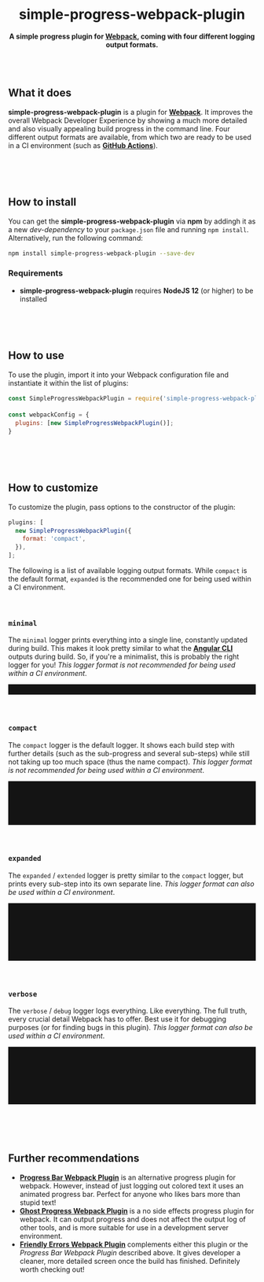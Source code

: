 <div align="center">

# simple-progress-webpack-plugin

**A simple progress plugin for [Webpack](https://webpack.js.org/), coming with four different logging output formats.**

</div>

<br><br>

## What it does

**simple-progress-webpack-plugin** is a plugin for **[Webpack](https://webpack.js.org/)**. It improves the overall Webpack Developer
Experience by showing a much more detailed and also visually appealing build progress in the command line. Four different output formats are
available, from which two are ready to be used in a CI environment (such as **[GitHub Actions](https://github.com/features/actions)**).

<br><br><br>

## How to install

You can get the **simple-progress-webpack-plugin** via **npm** by addingh it as a new _dev-dependency_ to your `package.json` file and
running `npm install`. Alternatively, run the following command:

```bash
npm install simple-progress-webpack-plugin --save-dev
```

### Requirements

- **simple-progress-webpack-plugin** requires **NodeJS 12** (or higher) to be installed

<br><br><br>

## How to use

To use the plugin, import it into your Webpack configuration file and instantiate it within the list of plugins:

```javascript
const SimpleProgressWebpackPlugin = require('simple-progress-webpack-plugin');

const webpackConfig = {
  plugins: [new SimpleProgressWebpackPlugin()];
}
```

<br><br><br>

## How to customize

To customize the plugin, pass options to the constructor of the plugin:

```javascript
plugins: [
  new SimpleProgressWebpackPlugin({
    format: 'compact',
  }),
];
```

The following is a list of available logging output formats. While `compact` is the default format, `expanded` is the recommended one for
being used within a CI environment.

<br>

### `minimal`

The `minimal` logger prints everything into a single line, constantly updated during build. This makes it look pretty similar to what the
**[Angular CLI](https://github.com/angular/angular-cli)** outputs during build. So, if you're a minimalist, this is probably the right
logger for you! _This logger format is not recommended for being used within a CI environment_.

![Minimal Logger Preview GIF](/docs/minimal-logger-preview.gif?raw=true)

<br>

### `compact`

The `compact` logger is the default logger. It shows each build step with further details (such as the sub-progress and several sub-steps)
while still not taking up too much space (thus the name compact). _This logger format is not recommended for being used within a CI
environment_.

![Compact Logger Preview GIF](/docs/compact-logger-preview.gif?raw=true)

<br>

### `expanded`

The `expanded` / `extended` logger is pretty similar to the `compact` logger, but prints every sub-step into its own separate line. _This
logger format can also be used within a CI environment_.

![Expanded Logger Preview GIF](/docs/expanded-logger-preview.gif?raw=true)

<br>

### `verbose`

The `verbose` / `debug` logger logs everything. Like everything. The full truth, every crucial detail Webpack has to offer. Best use it for
debugging purposes (or for finding bugs in this plugin). _This logger format can also be used within a CI environment_.

![Verbose Logger Preview GIF](/docs/verbose-logger-preview.gif?raw=true)

<br><br><br>

## Further recommendations

- **[Progress Bar Webpack Plugin](https://github.com/clessg/progress-bar-webpack-plugin)** is an alternative progress plugin for webpack.
  However, instead of just logging out colored text it uses an animated progress bar. Perfect for anyone who likes bars more than stupid text!
- **[Ghost Progress Webpack Plugin](https://github.com/ZSkycat/ghost-progress-webpack-plugin)** is a no side effects progress plugin for webpack.
  It can output progress and does not affect the output log of other tools, and is more suitable for use in a development server environment.
- **[Friendly Errors Webpack Plugin](https://github.com/geowarin/friendly-errors-webpack-plugin)** complements either this plugin or the
  _Progress Bar Webpack Plugin_ described above. It gives developer a cleaner, more detailed screen once the build has finished. Definitely
  worth checking out!
